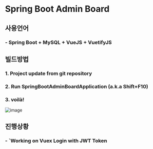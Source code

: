 # Spring Boot Admin Board
## 사용언어
### - Spring Boot + MySQL + VueJS + VuetifyJS

## 빌드방법
### 1. Project update from git repository
### 2. Run SpringBootAdminBoardApplication (a.k.a Shift+F10)
### 3. voilà!
![image](https://user-images.githubusercontent.com/24692694/90168447-0ed90700-ddd8-11ea-84ea-5d19a13276b2.png)

## 진행상황
### - `Working on Vuex Login with JWT Token
